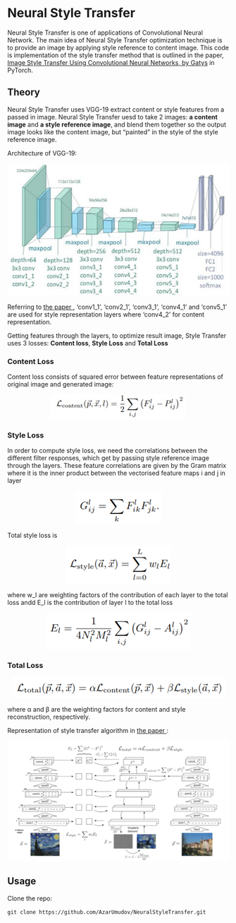 # Neural Style Transfer

Neural Style Transfer is one of applications of Convolutional Neural Network. The main idea of Neural Style Transfer optimization technique is to provide an image by applying style reference to content image. This code is implementation of the style transfer method that is outlined in the paper, [Image Style Transfer Using Convolutional Neural Networks, by Gatys](https://www.cv-foundation.org/openaccess/content_cvpr_2016/papers/Gatys_Image_Style_Transfer_CVPR_2016_paper.pdf) in PyTorch.

## Theory
Neural Style Transfer uses VGG-19 extract content or style features from a passed in image. Neural Style Transfer uesd to take 2 images: **a content image** and **a style reference image**, and blend them together so the output image looks like the content image, but “painted” in the style of the style reference image.

Architecture of VGG-19:
<p align="center">
  <img width="660" height="300" src="https://github.com/AzarUmudov/NeuralStyleTransfer/blob/master/Notebook/vgg%2019.png">
</p>

Referring to [ the paper ](https://www.cv-foundation.org/openaccess/content_cvpr_2016/papers/Gatys_Image_Style_Transfer_CVPR_2016_paper.pdf),  ‘conv1_1’, ‘conv2_1’, ‘conv3_1’, ‘conv4_1’ and ‘conv5_1’ are used for style representation layers where ‘conv4_2’ for content representation. 

Getting features through the layers, to optimize result image, Style Transfer uses 3 losses: **Content loss**, **Style Loss** and **Total Loss**

### Content Loss
Content loss consists of squared error between feature representations of original image and generated image:
<p align="center">
  <img src="https://github.com/AzarUmudov/NeuralStyleTransfer/blob/master/Notebook/Contentloss.jpg">
</p>

### Style Loss
In order to compute style loss, we need the correlations between the different filter responses, which get by passing style reference image through the layers. These feature correlations are given by the Gram matrix where it is the inner product between the vectorised feature maps i and j in layer 
<p align="center">
  <img src="https://github.com/AzarUmudov/NeuralStyleTransfer/blob/master/Notebook/Grammatrix.png">
</p>
 
Total style loss is 
<p align="center">
  <img src="https://github.com/AzarUmudov/NeuralStyleTransfer/blob/master/Notebook/totalstyleloss.png">
</p>

where w_l are weighting factors of the contribution of each layer to the total loss andd E_l is the contribution of layer l to the total loss 
<p align="center">
  <img src="https://github.com/AzarUmudov/NeuralStyleTransfer/blob/master/Notebook/styleloss.png">
</p>

### Total Loss
<p align="center">
  <img src="https://github.com/AzarUmudov/NeuralStyleTransfer/blob/master/Notebook/totalloss.png">
</p>

where α and β are the weighting factors for content and style reconstruction, respectively.

Representation of style transfer algorithm in [ the paper ](https://www.cv-foundation.org/openaccess/content_cvpr_2016/papers/Gatys_Image_Style_Transfer_CVPR_2016_paper.pdf):
<p align="center">
  <img src="https://github.com/AzarUmudov/NeuralStyleTransfer/blob/master/Notebook/styletransferalgoritm.png">
</p>

## Usage
Clone the repo:
```
git clone https://github.com/AzarUmudov/NeuralStyleTransfer.git
```
